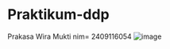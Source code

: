 # Praktikum-ddp
Prakasa Wira Mukti nim= 2409116054 
![image](https://github.com/user-attachments/assets/11d4ec02-0611-4d30-a485-8d02e0d6791f)



    

